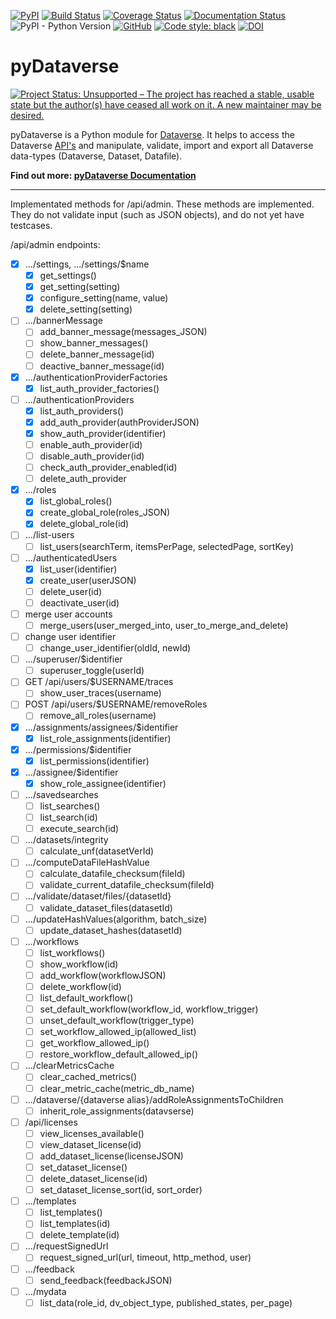 [![PyPI](https://img.shields.io/pypi/v/pyDataverse.svg)](https://pypi.org/project/pyDataverse/) [![Build Status](https://travis-ci.com/gdcc/pyDataverse.svg?branch=master)](https://travis-ci.com/gdcc/pyDataverse) [![Coverage Status](https://coveralls.io/repos/github/gdcc/pyDataverse/badge.svg)](https://coveralls.io/github/gdcc/pyDataverse) [![Documentation Status](https://readthedocs.org/projects/pydataverse/badge/?version=latest)](https://pydataverse.readthedocs.io/en/latest) ![PyPI - Python Version](https://img.shields.io/pypi/pyversions/pydataverse.svg) [![GitHub](https://img.shields.io/github/license/gdcc/pydataverse.svg)](https://opensource.org/licenses/MIT) [![Code style: black](https://img.shields.io/badge/code%20style-black-000000.svg)](https://github.com/psf/black) [![DOI](https://zenodo.org/badge/DOI/10.5281/zenodo.4664557.svg)](https://doi.org/10.5281/zenodo.4664557)

# pyDataverse

[![Project Status: Unsupported – The project has reached a stable, usable state but the author(s) have ceased all work on it. A new maintainer may be desired.](https://www.repostatus.org/badges/latest/unsupported.svg)](https://www.repostatus.org/#unsupported)

pyDataverse is a Python module for [Dataverse](http://dataverse.org).
It helps to access the Dataverse [API's](http://guides.dataverse.org/en/latest/api/index.html) and manipulate, validate, import and export all Dataverse data-types (Dataverse, Dataset, Datafile).

**Find out more: [pyDataverse Documentation](https://pydataverse.readthedocs.io/en/latest/)**

-----
Implementated methods for /api/admin.  These methods are implemented.  They
do not validate input (such as JSON objects), and do not yet have testcases.

/api/admin endpoints:
- [x] .../settings, .../settings/$name
    - [x] get_settings()
    - [x] get_setting(setting)
    - [x] configure_setting(name, value)
    - [x] delete_setting(setting)
- [ ] .../bannerMessage
    - [ ] add_banner_message(messages_JSON)
    - [ ] show_banner_messages()
    - [ ] delete_banner_message(id)
    - [ ] deactive_banner_message(id)
- [x] .../authenticationProviderFactories
    - [x] list_auth_provider_factories()
- [ ] .../authenticationProviders
    - [x] list_auth_providers()
    - [x] add_auth_provider(authProviderJSON)
    - [x] show_auth_provider(identifier)
    - [ ] enable_auth_provider(id)
    - [ ] disable_auth_provider(id)
    - [ ] check_auth_provider_enabled(id)
    - [ ] delete_auth_provider
- [x] .../roles
    - [x] list_global_roles()
    - [x] create_global_role(roles_JSON)
    - [x] delete_global_role(id)
- [ ] .../list-users
    - [ ] list_users(searchTerm, itemsPerPage, selectedPage, sortKey)
- [ ] .../authenticatedUsers
    - [x] list_user(identifier)
    - [x] create_user(userJSON)
    - [ ] delete_user(id)
    - [ ] deactivate_user(id)
- [ ] merge user accounts
    - [ ] merge_users(user_merged_into, user_to_merge_and_delete)
- [ ] change user identifier
    - [ ] change_user_identifier(oldId, newId)
- [ ] .../superuser/$identifier
    - [ ] superuser_toggle(userId)
- [ ] GET /api/users/$USERNAME/traces
    - [ ] show_user_traces(username)
- [ ] POST /api/users/$USERNAME/removeRoles
    - [ ] remove_all_roles(username)
- [x] .../assignments/assignees/$identifier
    - [x] list_role_assignments(identifier)
- [x] .../permissions/$identifier
    - [x] list_permissions(identifier)
- [x] .../assignee/$identifier
    - [x] show_role_assignee(identifier)
- [ ] .../savedsearches
    - [ ] list_searches()
    - [ ] list_search(id)
    - [ ] execute_search(id)
- [ ] .../datasets/integrity
    - [ ] calculate_unf(datasetVerId)
- [ ] .../computeDataFileHashValue
    - [ ] calculate_datafile_checksum(fileId)
    - [ ] validate_current_datafile_checksum(fileId)
- [ ] .../validate/dataset/files/{datasetId}
    - [ ] validate_dataset_files(datasetId)
- [ ] .../updateHashValues(algorithm, batch_size)
    - [ ] update_dataset_hashes(datasetId)
- [ ] .../workflows
    - [ ] list_workflows()
    - [ ] show_workflow(id)
    - [ ] add_workflow(workflowJSON)
    - [ ] delete_workflow(id)
    - [ ] list_default_workflow()
    - [ ] set_default_workflow(workflow_id, workflow_trigger)
    - [ ] unset_default_workflow(trigger_type)
    - [ ] set_workflow_allowed_ip(allowed_list)
    - [ ] get_workflow_allowed_ip()
    - [ ] restore_workflow_default_allowed_ip()
- [ ] .../clearMetricsCache
    - [ ] clear_cached_metrics()
    - [ ] clear_metric_cache(metric_db_name)
- [ ] .../dataverse/{dataverse alias}/addRoleAssignmentsToChildren
    - [ ] inherit_role_assignments(datavserse)
- [ ] /api/licenses
    - [ ] view_licenses_available()
    - [ ] view_dataset_license(id)
    - [ ] add_dataset_license(licenseJSON)
    - [ ] set_dataset_license()
    - [ ] delete_dataset_license(id)
    - [ ] set_dataset_license_sort(id, sort_order)
- [ ] .../templates
    - [ ] list_templates()
    - [ ] list_templates(id)
    - [ ] delete_template(id)
- [ ] .../requestSignedUrl
    - [ ] request_signed_url(url, timeout, http_method, user)
- [ ] .../feedback
    - [ ] send_feedback(feedbackJSON)
- [ ] .../mydata
    - [ ] list_data(role_id, dv_object_type, published_states, per_page)
